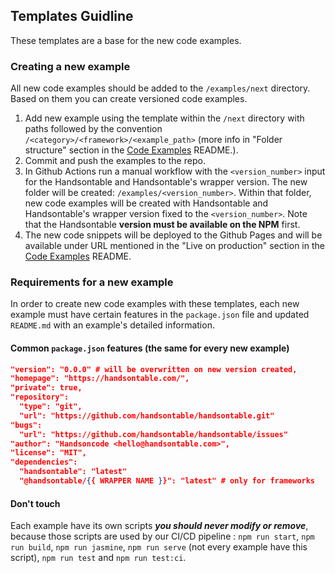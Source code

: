 ## Templates Guidline

These templates are a base for the new code examples.

### Creating a new example

All new code examples should be added to the `/examples/next` directory. Based on them you can create versioned code examples.

1. Add new example using the template within the `/next` directory with paths followed by the convention `/<category>/<framework>/<example_path>` (more info in "Folder structure" section in the [Code Examples](../README.md) README.).
2. Commit and push the examples to the repo.
3. In Github Actions run a manual workflow with the `<version_number>` input for the Handsontable and Handsontable's wrapper version. The new folder will be created: `/examples/<version_number>`. Within that folder, new code examples will be created with Handsontable and Handsontable's wrapper version fixed to the `<version_number>`. Note that the Handsontable **version must be available on the NPM** first.
4. The new code snippets will be deployed to the Github Pages and will be available under URL mentioned in the "Live on production" section in the [Code Examples](../README.md) README.

### Requirements for a new example

In order to create new code examples with these templates, each new example must have certain features in the `package.json` file and updated `README.md` with an example's detailed information.

#### Common `package.json` features (the same for every new example)

``` json
"version": "0.0.0" # will be overwritten on new version created,
"homepage": "https://handsontable.com/",
"private": true,
"repository":
  "type": "git",
  "url": "https://github.com/handsontable/handsontable.git"
"bugs":
  "url": "https://github.com/handsontable/handsontable/issues"
"author": "Handsoncode <hello@handsontable.com>",
"license": "MIT",
"dependencies":
  "handsontable": "latest"
  "@handsontable/{{ WRAPPER NAME }}": "latest" # only for frameworks
```



#### Don't touch

Each example have its own scripts ***you should never modify or remove***, because those scripts are used by our CI/CD pipeline : `npm run start`, `npm run build`, `npm run jasmine`, `npm run serve` (not every example have this script), `npm run test` and `npm run test:ci`.
